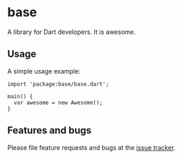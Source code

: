 # base

A library for Dart developers. It is awesome.

## Usage

A simple usage example:

    import 'package:base/base.dart';

    main() {
      var awesome = new Awesome();
    }

## Features and bugs

Please file feature requests and bugs at the [issue tracker][tracker].

[tracker]: http://example.com/issues/replaceme
